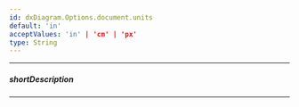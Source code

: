 ```yaml
---
id: dxDiagram.Options.document.units
default: 'in'
acceptValues: 'in' | 'cm' | 'px'
type: String
---
```

---
##### shortDescription

---
